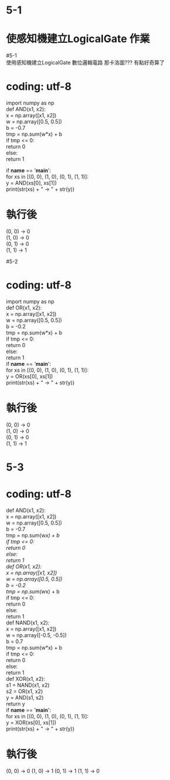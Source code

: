 # 5-1  
# 使感知機建立LogicalGate 作業  
#5-1  
使用感知機建立LogicalGate 數位邏輯電路 那卡洛圖??? 有點好奇算了   
# coding: utf-8  
import numpy as np  
def AND(x1, x2):   
x = np.array([x1, x2])  
w = np.array([0.5, 0.5])  
b = -0.7  
tmp = np.sum(w*x) + b  
if tmp <= 0:  
 return 0  
 else:  
 return 1  

if __name__ == '__main__':  
    for xs in [(0, 0), (1, 0), (0, 1), (1, 1)]:  
        y = AND(xs[0], xs[1])  
        print(str(xs) + " -> " + str(y))  
 # 執行後      
(0, 0) -> 0  
(1, 0) -> 0  
(0, 1) -> 0  
(1, 1) -> 1  

#5-2
# coding: utf-8  
import numpy as np  
def OR(x1, x2):  
    x = np.array([x1, x2])  
    w = np.array([0.5, 0.5])  
    b = -0.2  
    tmp = np.sum(w*x) + b  
    if tmp <= 0:  
        return 0  
    else:  
        return 1  
if __name__ == '__main__':  
    for xs in [(0, 0), (1, 0), (0, 1), (1, 1)]:  
        y = OR(xs[0], xs[1])  
        print(str(xs) + " -> " + str(y))  
 # 執行後     
(0, 0) -> 0  
(1, 0) -> 0   
(0, 1) -> 0  
(1, 1) -> 1   
# 5-3  
# coding: utf-8  
def AND(x1, x2):  
    x = np.array([x1, x2])  
    w = np.array([0.5, 0.5])  
    b = -0.7  
    tmp = np.sum(w*x) + b  
    if tmp <= 0:  
        return 0  
    else:  
        return 1  
def OR(x1, x2):  
    x = np.array([x1, x2])  
    w = np.array([0.5, 0.5])  
    b = -0.2  
    tmp = np.sum(w*x) + b  
    if tmp <= 0:  
        return 0  
    else:  
        return 1  
def NAND(x1, x2):  
    x = np.array([x1, x2])  
    w = np.array([-0.5, -0.5])  
    b = 0.7  
    tmp = np.sum(w*x) + b  
    if tmp <= 0:  
        return 0  
    else:  
        return 1  
def XOR(x1, x2):  
    s1 = NAND(x1, x2)  
    s2 = OR(x1, x2)  
    y = AND(s1, s2)  
    return y  
if __name__ == '__main__':  
    for xs in [(0, 0), (1, 0), (0, 1), (1, 1)]:  
        y = XOR(xs[0], xs[1])  
        print(str(xs) + " -> " + str(y))     
        
# 執行後
(0, 0) -> 0
(1, 0) -> 1
(0, 1) -> 1
(1, 1) -> 0
